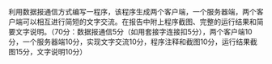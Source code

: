 利用数据报通信方式编写一程序，该程序生成两个客户端，一个服务器端，两个客户端可以相互进行简短的文字交流。在报告中附上程序截图、完整的运行结果和简要文字说明。（70分：数据报通信5分（如用套接字连接扣5分），两个客户端10分，一个服务器端10分，实现文字交流10分，程序注释和截图10分，运行结果截图15分，文字说明10分）

